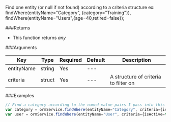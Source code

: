 Find one entity (or null if not found) according to a criteria structure ex: findWhere(entityName="Category", {category="Training"}), findWhere(entityName="Users",{age=40,retired=false});


###Returns

* This function returns *any*


###Arguments

| Key | Type | Required | Default | Description |
| --- | --- | --- | --- | --- |
| entityName | string | Yes | --- |  |
| criteria | struct | Yes | --- | A structure of criteria to filter on |

###Examples

```javascript
// Find a category according to the named value pairs I pass into this method
var category = ormService.findWhere(entityName="Category", criteria={isActive=true, label="Training"});
var user = ormService.findWhere(entityName="User", criteria={isActive=true, username=rc.username,password=rc.password});
```
